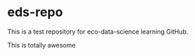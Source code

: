# eds-repo
This is a test repository for eco-data-science learning GitHub.

This is totally awesome

